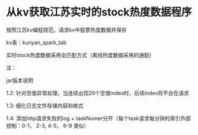 # 从kv获取江苏实时的stock热度数据程序
 按照江苏kv编程规范，请求kv中股票热度数据并保存

 kv表：kunyan_spark_tab

 实时stock热度数据采用全匹配方式（离线热度数据采用的通配）

 注：


jar版本说明

 1.2: 针对空值异常处理，当连续出现20个空值index时，后续index将不会在请求

 1.3: 细化日志文件存储内容和格式

 1.4: 添加http请求失败的log + taskNumer分开（每个task请求每分钟的索引外部控制：0-1， 2-3, 4-5， 6-9 类似）
 
 
